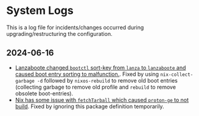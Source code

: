 # System Logs
This is a log file for incidents/changes occurred during upgrading/restructuring the configuration.

## 2024-06-16
- [Lanzaboote changed `bootctl` sort-key from `lanza` to `lanzaboote` and caused boot entry sorting to malfunction.](https://github.com/nix-community/lanzaboote/issues/362). Fixed by using
``
nix-collect-garbage -d
``
followed by
``
nixos-rebuild
``
to remove old boot entries (collecting garbage to remove old profile and `rebuild` to remove obsolete boot-entries).
- [Nix has some issue with `fetchTarball` which caused `proton-ge` to not build](https://github.com/NixOS/nix/issues/10575). Fixed by ignoring this package definition temporarily.

